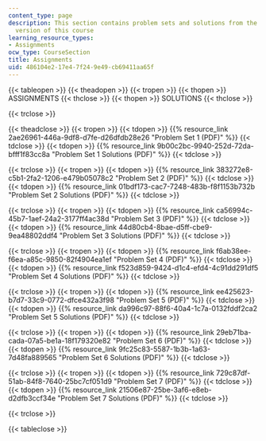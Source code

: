 ```yaml
---
content_type: page
description: This section contains problem sets and solutions from the Spring 2018
  version of this course
learning_resource_types:
- Assignments
ocw_type: CourseSection
title: Assignments
uid: 486104e2-17e4-7f24-9e49-cb69411aa65f
---
```


  

{{< tableopen >}}
{{< theadopen >}}
{{< tropen >}}
{{< thopen >}}
ASSIGNMENTS
{{< thclose >}}
{{< thopen >}}
SOLUTIONS
{{< thclose >}}

{{< trclose >}}

{{< theadclose >}}
{{< tropen >}}
{{< tdopen >}}
{{% resource_link 2ae26961-446a-9df8-d7fe-d26dfdb28e26 "Problem Set 1 (PDF)" %}}
{{< tdclose >}}
{{< tdopen >}}
{{% resource_link 9b00c2bc-9940-252d-72da-bfff1f83cc8a "Problem Set 1 Solutions (PDF)" %}}
{{< tdclose >}}

{{< trclose >}}
{{< tropen >}}
{{< tdopen >}}
{{% resource_link 383272e8-c5b1-2fa2-1206-e479b05078c2 "Problem Set 2 (PDF)" %}}
{{< tdclose >}}
{{< tdopen >}}
{{% resource_link 01bdf173-cac7-7248-483b-f8f1153b732b "Problem Set 2 Solutions (PDF)" %}}
{{< tdclose >}}

{{< trclose >}}
{{< tropen >}}
{{< tdopen >}}
{{% resource_link ca56994c-45b7-1aef-24a2-3177ff4ac38d "Problem Set 3 (PDF)" %}}
{{< tdclose >}}
{{< tdopen >}}
{{% resource_link 44d80cb4-8bae-d5ff-cbe9-9ea48802ddf4 "Problem Set 3 Solutions (PDF)" %}}
{{< tdclose >}}

{{< trclose >}}
{{< tropen >}}
{{< tdopen >}}
{{% resource_link f6ab38ee-f6ea-a85c-9850-82f4904ea1ef "Problem Set 4 (PDF)" %}}
{{< tdclose >}}
{{< tdopen >}}
{{% resource_link f523d859-9424-d1c4-efd4-4c91dd291df5 "Problem Set 4 Solutions (PDF)" %}}
{{< tdclose >}}

{{< trclose >}}
{{< tropen >}}
{{< tdopen >}}
{{% resource_link ee425623-b7d7-33c9-0772-dfce432a3f98 "Problem Set 5 (PDF)" %}}
{{< tdclose >}}
{{< tdopen >}}
{{% resource_link da996c97-88f6-40a4-1c7a-0132fddf2ca2 "Problem Set 5 Solutions (PDF)" %}}
{{< tdclose >}}

{{< trclose >}}
{{< tropen >}}
{{< tdopen >}}
{{% resource_link 29eb71ba-cada-07a5-be1a-18f179320e82 "Problem Set 6 (PDF)" %}}
{{< tdclose >}}
{{< tdopen >}}
{{% resource_link 9fc25c83-5587-1b3b-1a63-7d48fa889565 "Problem Set 6 Solutions (PDF)" %}}
{{< tdclose >}}

{{< trclose >}}
{{< tropen >}}
{{< tdopen >}}
{{% resource_link 729c87df-51ab-84f8-7640-25bc7cf051d9 "Problem Set 7 (PDF)" %}}
{{< tdclose >}}
{{< tdopen >}}
{{% resource_link 21506e87-25be-3af6-e8eb-d2dfb3ccf34e "Problem Set 7 Solutions (PDF)" %}}
{{< tdclose >}}

{{< trclose >}}

{{< tableclose >}}